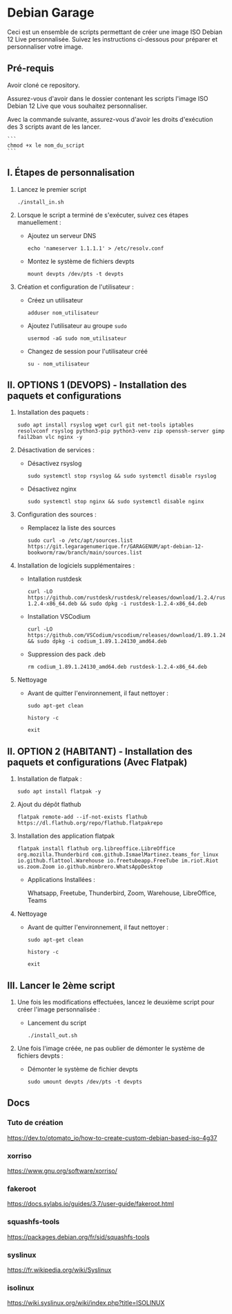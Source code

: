 # Debian Garage

Ceci est un ensemble de scripts permettant de créer une image ISO Debian 12 Live personnalisée. 
Suivez les instructions ci-dessous pour préparer et personnaliser votre image.

## Pré-requis

Avoir cloné ce repository.

Assurez-vous d'avoir dans le dossier contenant les scripts l'image ISO Debian 12 Live que vous souhaitez personnaliser.

Avec la commande suivante, assurez-vous d'avoir les droits d'exécution des 3 scripts avant de les lancer.

    ```
    chmod +x le nom_du_script
    ```

## I. Étapes de personnalisation

1. Lancez le premier script

    ```
    ./install_in.sh
    ```

2. Lorsque le script a terminé de s'exécuter, suivez ces étapes manuellement : 
    
    - Ajoutez un serveur DNS
        ```
        echo 'nameserver 1.1.1.1' > /etc/resolv.conf
        ```

    - Montez le système de fichiers devpts
        ```
        mount devpts /dev/pts -t devpts
        ```

3. Création et configuration de l'utilisateur :

    - Créez un utilisateur
        ```
        adduser nom_utilisateur
        ```

    - Ajoutez l'utilisateur au groupe `sudo`
        ```
        usermod -aG sudo nom_utilisateur
        ```

    - Changez de session pour l'utilisateur créé
        ```
        su - nom_utilisateur
        ```

## II. OPTIONS 1 (DEVOPS) - Installation des paquets et configurations 

1. Installation des paquets :

    ```
    sudo apt install rsyslog wget curl git net-tools iptables resolvconf rsyslog python3-pip python3-venv zip openssh-server gimp fail2ban vlc nginx -y
    ```

2. Désactivation de services :

    - Désactivez rsyslog
        ```
        sudo systemctl stop rsyslog && sudo systemctl disable rsyslog
        ```

    - Désactivez nginx
        ```
        sudo systemctl stop nginx && sudo systemctl disable nginx
        ```

3. Configuration des sources :

    - Remplacez la liste des sources
        ```
        sudo curl -o /etc/apt/sources.list https://git.legaragenumerique.fr/GARAGENUM/apt-debian-12-bookworm/raw/branch/main/sources.list
        ```
4. Installation de logiciels supplémentaires :

    - Intallation rustdesk
        ```
        curl -LO https://github.com/rustdesk/rustdesk/releases/download/1.2.4/rustdesk-1.2.4-x86_64.deb && sudo dpkg -i rustdesk-1.2.4-x86_64.deb
        ```

    - Installation VSCodium
        ```
        curl -LO https://github.com/VSCodium/vscodium/releases/download/1.89.1.24130/codium_1.89.1.24130_amd64.deb && sudo dpkg -i codium_1.89.1.24130_amd64.deb
        ```

    - Suppression des pack .deb
        ```
        rm codium_1.89.1.24130_amd64.deb rustdesk-1.2.4-x86_64.deb
        ```

5. Nettoyage

    - Avant de quitter l'environnement, il faut nettoyer :
        ```
        sudo apt-get clean
        ```
        ```
        history -c
        ```
        ```
        exit
        ```

## II. OPTION 2 (HABITANT) - Installation des paquets et configurations (Avec Flatpak)

1. Installation de flatpak :

    ```
    sudo apt install flatpak -y
    ```

2. Ajout du dépôt flathub

    ```
    flatpak remote-add --if-not-exists flathub https://dl.flathub.org/repo/flathub.flatpakrepo
    ```

3. Installation des application flatpak

    ```
    flatpak install flathub org.libreoffice.LibreOffice org.mozilla.Thunderbird com.github.IsmaelMartinez.teams_for_linux io.github.flattool.Warehouse io.freetubeapp.FreeTube im.riot.Riot us.zoom.Zoom io.github.mimbrero.WhatsAppDesktop
    ```

    - Applications Installées :

        Whatsapp, Freetube, Thunderbird, Zoom, Warehouse, LibreOffice, Teams

4. Nettoyage

    - Avant de quitter l'environnement, il faut nettoyer :
        ```
        sudo apt-get clean
        ```
        ```
        history -c
        ```
        ```
        exit
        ```

## III. Lancer le 2ème script 

1. Une fois les modifications effectuées, lancez le deuxième script pour créer l'image personnalisée :
    
    - Lancement du script
        ```
        ./install_out.sh
        ```

2. Une fois l'image créée, ne pas oublier de démonter le système de fichiers devpts :

    - Démonter le système de fichier devpts
        ```
        sudo umount devpts /dev/pts -t devpts
        ```

## Docs

### Tuto de création
https://dev.to/otomato_io/how-to-create-custom-debian-based-iso-4g37

### xorriso
https://www.gnu.org/software/xorriso/

### fakeroot 
https://docs.sylabs.io/guides/3.7/user-guide/fakeroot.html

### squashfs-tools
https://packages.debian.org/fr/sid/squashfs-tools

### syslinux
https://fr.wikipedia.org/wiki/Syslinux

### isolinux
https://wiki.syslinux.org/wiki/index.php?title=ISOLINUX